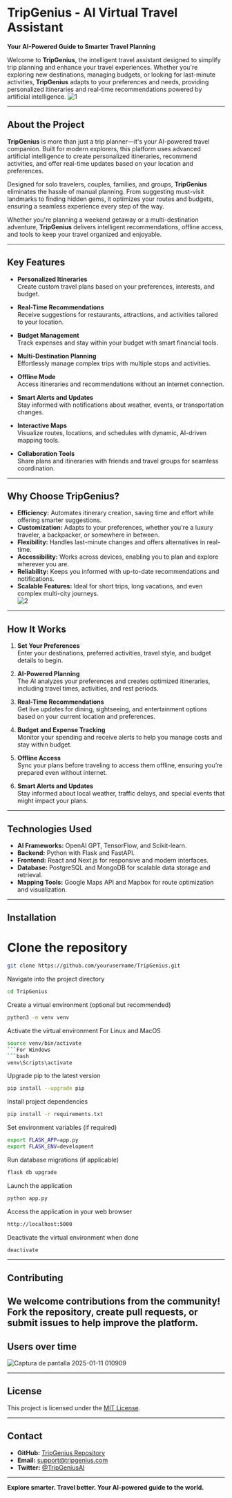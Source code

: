 # TripGenius - AI Virtual Travel Assistant

**Your AI-Powered Guide to Smarter Travel Planning**

Welcome to **TripGenius**, the intelligent travel assistant designed to simplify trip planning and enhance your travel experiences. Whether you're exploring new destinations, managing budgets, or looking for last-minute activities, **TripGenius** adapts to your preferences and needs, providing personalized itineraries and real-time recommendations powered by artificial intelligence.
![1](https://github.com/user-attachments/assets/4dc46dae-310d-4e8c-99c8-cd2ae85c74e0)


---

## **About the Project**

**TripGenius** is more than just a trip planner—it's your AI-powered travel companion. Built for modern explorers, this platform uses advanced artificial intelligence to create personalized itineraries, recommend activities, and offer real-time updates based on your location and preferences.

Designed for solo travelers, couples, families, and groups, **TripGenius** eliminates the hassle of manual planning. From suggesting must-visit landmarks to finding hidden gems, it optimizes your routes and budgets, ensuring a seamless experience every step of the way.

Whether you're planning a weekend getaway or a multi-destination adventure, **TripGenius** delivers intelligent recommendations, offline access, and tools to keep your travel organized and enjoyable.

---

## Key Features

- **Personalized Itineraries**  
  Create custom travel plans based on your preferences, interests, and budget.

- **Real-Time Recommendations**  
  Receive suggestions for restaurants, attractions, and activities tailored to your location.

- **Budget Management**  
  Track expenses and stay within your budget with smart financial tools.

- **Multi-Destination Planning**  
  Effortlessly manage complex trips with multiple stops and activities.

- **Offline Mode**  
  Access itineraries and recommendations without an internet connection.

- **Smart Alerts and Updates**  
  Stay informed with notifications about weather, events, or transportation changes.

- **Interactive Maps**  
  Visualize routes, locations, and schedules with dynamic, AI-driven mapping tools.

- **Collaboration Tools**  
  Share plans and itineraries with friends and travel groups for seamless coordination.

---

## **Why Choose TripGenius?**

- **Efficiency:** Automates itinerary creation, saving time and effort while offering smarter suggestions.  
- **Customization:** Adapts to your preferences, whether you're a luxury traveler, a backpacker, or somewhere in between.  
- **Flexibility:** Handles last-minute changes and offers alternatives in real-time.  
- **Accessibility:** Works across devices, enabling you to plan and explore wherever you are.  
- **Reliability:** Keeps you informed with up-to-date recommendations and notifications.  
- **Scalable Features:** Ideal for short trips, long vacations, and even complex multi-city journeys.  
![2](https://github.com/user-attachments/assets/93d1d5fb-3d81-43b0-b124-5c4701a7c3d6)


---

## How It Works

1. **Set Your Preferences**  
   Enter your destinations, preferred activities, travel style, and budget details to begin.

2. **AI-Powered Planning**  
   The AI analyzes your preferences and creates optimized itineraries, including travel times, activities, and rest periods.

3. **Real-Time Recommendations**  
   Get live updates for dining, sightseeing, and entertainment options based on your current location and preferences.

4. **Budget and Expense Tracking**  
   Monitor your spending and receive alerts to help you manage costs and stay within budget.

5. **Offline Access**  
   Sync your plans before traveling to access them offline, ensuring you’re prepared even without internet.

6. **Smart Alerts and Updates**  
   Stay informed about local weather, traffic delays, and special events that might impact your plans.

---

## Technologies Used

- **AI Frameworks:** OpenAI GPT, TensorFlow, and Scikit-learn.  
- **Backend:** Python with Flask and FastAPI.  
- **Frontend:** React and Next.js for responsive and modern interfaces.  
- **Database:** PostgreSQL and MongoDB for scalable data storage and retrieval.  
- **Mapping Tools:** Google Maps API and Mapbox for route optimization and visualization.  

---

## Installation

# Clone the repository
```bash
git clone https://github.com/yourusername/TripGenius.git
```

Navigate into the project directory
```bash
cd TripGenius
```

Create a virtual environment (optional but recommended)
```bash
python3 -m venv venv
```

Activate the virtual environment
For Linux and MacOS
```bash
source venv/bin/activate
```For Windows
```bash
venv\Scripts\activate
```

Upgrade pip to the latest version
```bash
pip install --upgrade pip
```

Install project dependencies
```bash
pip install -r requirements.txt
```

Set environment variables (if required)
```bash
export FLASK_APP=app.py
export FLASK_ENV=development
```

Run database migrations (if applicable)
```bash
flask db upgrade
```

Launch the application
```bash
python app.py
```

Access the application in your web browser
```bash
http://localhost:5000
```

Deactivate the virtual environment when done
```bash
deactivate
```


---

## Contributing
We welcome contributions from the community! Fork the repository, create pull requests, or submit issues to help improve the platform.
---

## Users over time
![Captura de pantalla 2025-01-11 010909](https://github.com/user-attachments/assets/69a38866-f41b-4a32-9033-b53381d2a146)

---

## License

This project is licensed under the [MIT License](LICENSE).

---

## Contact

- **GitHub:** [TripGenius Repository](https://github.com/ErikStevens98/TripGenius/tree/main)  
- **Email:** support@tripgenius.com  
- **Twitter:** [@TripGeniusAI](https://x.com/geniustrip_)  

---

**Explore smarter. Travel better. Your AI-powered guide to the world.**
